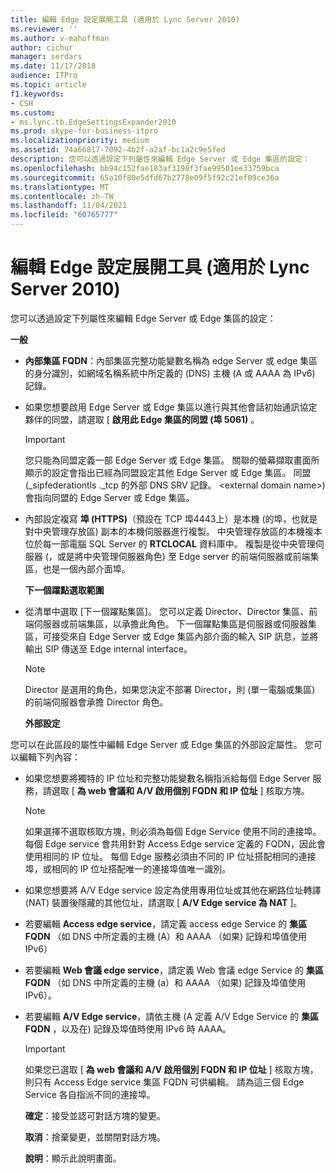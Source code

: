 ```yaml
---
title: 編輯 Edge 設定展開工具 (適用於 Lync Server 2010)
ms.reviewer: ''
ms.author: v-mahoffman
author: cichur
manager: serdars
ms.date: 11/17/2018
audience: ITPro
ms.topic: article
f1.keywords:
- CSH
ms.custom:
- ms.lync.tb.EdgeSettingsExpander2010
ms.prod: skype-for-business-itpro
ms.localizationpriority: medium
ms.assetid: 74a66817-7092-4b2f-a2af-bc1a2c9e5fed
description: 您可以透過設定下列屬性來編輯 Edge Server 或 Edge 集區的設定：
ms.openlocfilehash: bb94c152fae183af3198f3fae99501ee33759bca
ms.sourcegitcommit: 65a10f80e5dfd67b2778e09f5f92c21ef09ce36a
ms.translationtype: MT
ms.contentlocale: zh-TW
ms.lasthandoff: 11/04/2021
ms.locfileid: "60765777"
---
```

# <a name="edit-edge-settings-expander-for-lync-server-2010"></a>編輯 Edge 設定展開工具 (適用於 Lync Server 2010)
 
您可以透過設定下列屬性來編輯 Edge Server 或 Edge 集區的設定： 
  
 **一般**
  
- **內部集區 FQDN**：內部集區完整功能變數名稱為 edge Server 或 edge 集區的身分識別，如網域名稱系統中所定義的 (DNS) 主機 (A 或 AAAA 為 IPv6) 記錄。
    
- 如果您想要啟用 Edge Server 或 Edge 集區以進行與其他會話初始通訊協定夥伴的同盟，請選取 [ **啟用此 Edge 集區的同盟 (埠 5061)** 。
    
    > [!IMPORTANT]
    > 您只能為同盟定義一部 Edge Server 或 Edge 集區。 關聯的螢幕擷取畫面所顯示的設定會指出已經為同盟設定其他 Edge Server 或 Edge 集區。 同盟 (_sipfederationtls ._tcp 的外部 DNS SRV 記錄。 \<external domain name\>) 會指向同盟的 Edge Server 或 Edge 集區。 
  
- 內部設定複寫 **埠 (HTTPS)**（預設在 TCP 埠4443上）是本機 (的埠，也就是對中央管理存放區) 副本的本機伺服器進行複製。 中央管理存放區的本機複本位於每一部電腦 SQL Server 的 **RTCLOCAL** 資料庫中。 複製是從中央管理伺服器 (，或是將中央管理伺服器角色) 至 Edge server 的前端伺服器或前端集區，也是一個內部介面埠。
    
  **下一個躍點選取範圍**
  
- 從清單中選取 [下一個躍點集區]。 您可以定義 Director、Director 集區、前端伺服器或前端集區，以承擔此角色。 下一個躍點集區是伺服器或伺服器集區，可接受來自 Edge Server 或 Edge 集區內部介面的輸入 SIP 訊息，並將輸出 SIP 傳送至 Edge internal interface。
    
    > [!NOTE]
    > Director 是選用的角色，如果您決定不部署 Director，則 (單一電腦或集區) 的前端伺服器會承擔 Director 角色。 
  
  **外部設定**
  
您可以在此區段的屬性中編輯 Edge Server 或 Edge 集區的外部設定屬性。 您可以編輯下列內容：
  
- 如果您想要將獨特的 IP 位址和完整功能變數名稱指派給每個 Edge Server 服務，請選取 [ **為 web 會議和 A/V 啟用個別 FQDN 和 IP 位址** ] 核取方塊。
    
    > [!NOTE]
    > 如果選擇不選取核取方塊，則必須為每個 Edge Service 使用不同的連接埠。 每個 Edge service 會共用針對 Access Edge service 定義的 FQDN，因此會使用相同的 IP 位址。 每個 Edge 服務必須由不同的 IP 位址搭配相同的連接埠，或相同的 IP 位址搭配唯一的連接埠值唯一識別。 
  
- 如果您想要將 A/V Edge service 設定為使用專用位址或其他在網路位址轉譯 (NAT) 裝置後隱藏的其他位址，請選取 [ **A/V Edge service 為 NAT** ]。
    
- 若要編輯 **Access edge service**，請定義 access edge Service 的 **集區 FQDN** （如 DNS 中所定義的主機 (A）和 AAAA （如果) 記錄和埠值使用 IPv6）
    
- 若要編輯 **Web 會議 edge service**，請定義 Web 會議 edge Service 的 **集區 FQDN** （如 DNS 中所定義的主機 (a）和 AAAA （如果) 記錄及埠值使用 IPv6）。
    
- 若要編輯 **A/V Edge service**，請依主機 (A 定義 A/V Edge Service 的 **集區 FQDN** ，以及在) 記錄及埠值時使用 IPv6 時 AAAA。
    
    > [!IMPORTANT]
    > 如果您已選取 [ **為 web 會議和 A/V 啟用個別 FQDN 和 IP 位址** ] 核取方塊，則只有 Access Edge service 集區 FQDN 可供編輯。 請為這三個 Edge Service 各自指派不同的連接埠。
  
  **確定**：接受並認可對話方塊的變更。
  
  **取消**：捨棄變更，並關閉對話方塊。
  
  **說明**：顯示此說明畫面。
  

